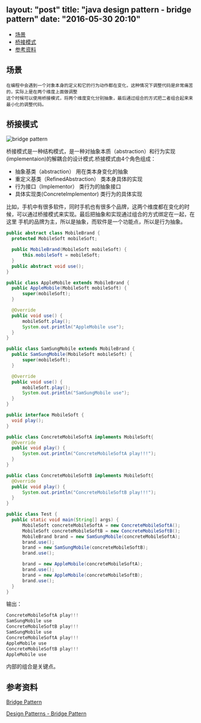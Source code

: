layout: "post"
title: "java design pattern - bridge pattern"
date: "2016-05-30 20:10"
---
<!-- TOC depthFrom:2 depthTo:6 withLinks:1 updateOnSave:1 orderedList:0 -->

- [场景](#场景)
- [桥接模式](#桥接模式)
- [参考资料](#参考资料)

<!-- /TOC -->

## 场景

    在编程中会遇到一个对象本身的定义和它的行为动作都在变化，这种情况下调整代码是非常痛苦的，实际上是在两个维度上面做调整
    这个时候可以使用桥接模式，将两个维度变化分别抽象，最后通过组合的方式把二者组合起来来最小化的调整代码。

## 桥接模式

![bridge pattern](/images/2016/05/bridge_pattern_uml.svg.png)

  桥接模式是一种结构模式，是一种对抽象本质（abstraction）和行为实现(implementaion)的解耦合的设计模式.桥接模式由4个角色组成：
  - 抽象基类（abstraction） 用在类本身变化的抽象
  - 重定义基类（RefinedAbstraction） 类本身具体的实现
  - 行为接口（Implementor） 类行为的抽象接口
  - 具体实现类(ConcreteImplementor) 类行为的具体实现

  比如，手机中有很多软件，同时手机也有很多个品牌，这两个维度都在变化的时候，可以通过桥接模式来实现。最后把抽象和实现通过组合的方式绑定在一起，在这里
  手机的品牌为主，所以是抽象，而软件是一个功能点，所以是行为抽象。
<!--more-->
  ```java
  public abstract class MobileBrand {
    protected MobileSoft mobileSoft;

    public MobileBrand(MobileSoft mobileSoft) {
        this.mobileSoft = mobileSoft;
    }
    public abstract void use();
  }
  ```
  ```java
  public class AppleMobile extends MobileBrand {
    public AppleMobile(MobileSoft mobileSoft) {
        super(mobileSoft);
    }

    @Override
    public void use() {
        mobileSoft.play();
        System.out.println("AppleMobile use");
    }
  }

  public class SamSungMobile extends MobileBrand {
    public SamSungMobile(MobileSoft mobileSoft) {
        super(mobileSoft);
    }

    @Override
    public void use() {
        mobileSoft.play();
        System.out.println("SamSungMobile use");
    }
  }
  ```
  ```java
  public interface MobileSoft {
    void play();
  }
  ```
  ```java
  public class ConcreteMobileSoftA implements MobileSoft{
    @Override
    public void play() {
        System.out.println("ConcreteMobileSoftA play!!!");
    }
  }

  public class ConcreteMobileSoftB implements MobileSoft{
    @Override
    public void play() {
        System.out.println("ConcreteMobileSoftB play!!!");
    }
  }
  ```
  ```java
  public class Test {
    public static void main(String[] args) {
        MobileSoft concreteMobileSoftA = new ConcreteMobileSoftA();
        MobileSoft concreteMobileSoftB = new ConcreteMobileSoftB();
        MobileBrand brand = new SamSungMobile(concreteMobileSoftA);
        brand.use();
        brand = new SamSungMobile(concreteMobileSoftB);
        brand.use();

        brand = new AppleMobile(concreteMobileSoftA);
        brand.use();
        brand = new AppleMobile(concreteMobileSoftB);
        brand.use();
    }
  }
  ```

  输出：
  ```java
  ConcreteMobileSoftA play!!!
  SamSungMobile use
  ConcreteMobileSoftB play!!!
  SamSungMobile use
  ConcreteMobileSoftA play!!!
  AppleMobile use
  ConcreteMobileSoftB play!!!
  AppleMobile use

  ```

  内部的组合是关键点。

## 参考资料
[Bridge Pattern][226b3655]

  [226b3655]: https://en.wikipedia.org/wiki/Bridge_pattern "Bridge Pattern"

[Design Patterns - Bridge Pattern][71fc2053]

  [71fc2053]: http://www.tutorialspoint.com/design_pattern/bridge_pattern.htm "Design Patterns - Bridge Pattern"
